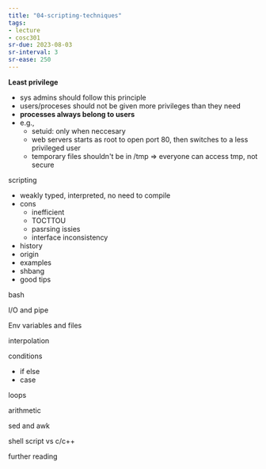 ```yaml
---
title: "04-scripting-techniques"
tags: 
- lecture
- cosc301
sr-due: 2023-08-03
sr-interval: 3
sr-ease: 250
---
```



**Least privilege**
- sys admins should follow this principle
- users/proceses should not be given more privileges than they need
- **processes always belong to users** 
- e.g.,
	- setuid: only when neccesary
	- web servers starts as root to open port 80, then switches to a less privileged user
	- temporary files shouldn't be in /tmp ⇒ everyone can access tmp, not secure

scripting
- weakly typed, interpreted, no need to compile
- cons
	- inefficient
	- TOCTTOU
	- pasrsing issies
	- interface inconsistency
- history
- origin
- examples
- shbang
- good tips

bash

I/O and pipe

Env variables and files

interpolation

conditions
- if else
- case

loops

arithmetic

sed and awk

shell script vs c/c++

further reading
